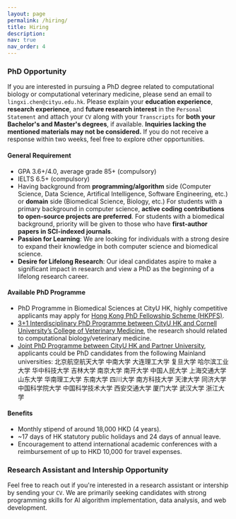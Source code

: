 ```yaml
---
layout: page
permalink: /hiring/
title: Hiring
description: 
nav: true
nav_order: 4
---
```


### PhD Opportunity

If you are interested in pursuing a PhD degree related to computational biology or computational veterinary medicine, please send an email to `lingxi.chen@cityu.edu.hk`. Please explain your **education experience**, **research experience**, and **future research interest** in the `Personal Statement` and attach your `CV` along with your `Transcripts` for **both your Bachelor's and Master's degrees**, if available. **Inquiries lacking the mentioned materials may not be considered.** If you do not receive a response within two weeks, feel free to explore other opportunities.

#### General Requirement
+   GPA 3.6+/4.0, average grade 85+ (compulsory)
+   IELTS 6.5+ (compulsory)
+   Having background from **programming/algorithm** side (Computer Science, Data Science, Artifical Intelligence, Software Engineering, etc.) or **domain** side (Biomedical Science, Biology, etc.) For students with a primary background in computer science, **active coding contributions to open-source projects are preferred**. For students with a biomedical background, priority will be given to those who have **first-author papers in SCI-indexed journals**.
+   **Passion for Learning**: We are looking for individuals with a strong desire to expand their knowledge in both computer science and biomedical science.
+   **Desire for Lifelong Research**: Our ideal candidates aspire to make a significant impact in research and view a PhD as the beginning of a lifelong research career.

#### Available PhD Programme
+   PhD Programme in Biomedical Sciences at CityU HK, highly competitive applicants may apply for [Hong Kong PhD Fellowship Scheme (HKPFS)](https://cerg1.ugc.edu.hk/hkpfs/index.html). 
+   [3+1 Interdisciplinary PhD Programme between CityU HK and Cornell University’s College of Veterinary Medicine](https://www.cityu.edu.hk/jcc/education/postgraduate-programmes/vmp), the research should related to computational biology/veterinary medicine.
+   [Joint PhD Programme between CityU HK and Partner University](https://www.cityu.edu.hk/pia/page.aspx?p=PhD_Joint_Degree_Programmes), applicants could be PhD candidates from the following Mainland universities: 北京航空航天大学 中南大学 大连理工大学 复旦大学 哈尔滨工业大学 华中科技大学 吉林大学 南京大学 南开大学 中国人民大学 上海交通大学 山东大学 华南理工大学 东南大学 四川大学 南方科技大学 天津大学 同济大学 中国科学院大学 中国科学技术大学 西安交通大学 厦门大学 武汉大学 浙江大学

#### Benefits
+   Monthly stipend of around 18,000 HKD (4 years).
+   ~17 days of HK statutory public holidays and 24 days of annual leave.
+   Encouragement to attend international academic conferences with a reimbursement of up to HKD 10,000 for travel expenses.


### Research Assistant and Intership Opportunity

Feel free to reach out if you're interested in a research assistant or intership by sending your `CV`. We are primarily seeking candidates with strong programming skills for AI algorithm implementation, data analysis, and web development.